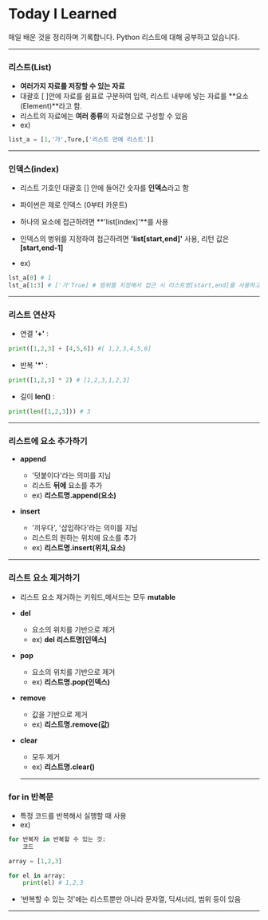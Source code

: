 # Today I Learned
매일 배운 것을 정리하며 기록합니다. Python 리스트에 대해 공부하고 있습니다.

***

### 리스트(List)
- **여러가지 자료를 저장할 수 있는 자료**
- 대괄호 [ ]안에 자료를 쉼표로 구분하여 입력, 리스트 내부에 넣는 자료를 **요소(Element)**라고 함.
- 리스트의 자료에는 **여러 종류**의 자료형으로 구성할 수 있음
- ex)
```python
list_a = [1,'가',Ture,['리스트 안에 리스트']]
```

***

### 인덱스(index)

- 리스트 기호인 대괄호 [] 안에 들어간 숫자를 **인덱스**라고 함
- 파이썬은 제로 인덱스 (0부터 카운트)
- 하나의 요소에 접근하려면 **'list[index]'**를 사용
- 인덱스의 벙위를 지정하여 접근하려면 **'list[start,end]'** 사용, 리턴 값은 **[start,end-1]**

- ex)
```python
lst_a[0] # 1
lst_a[1:3] # ['가'True] # 범위를 지정해서 접근 시 리스트명[start,end]를 사용하고 리턴 값은 [start,end-1]이 됨

```

***

### 리스트 연산자

- 연결 **'+'** : 
```python 
print([1,2,3] + [4,5,6]) #[ 1,2,3,4,5,6]
```
- 반복 **'*'** : 
```python
print([1,2,3] * 2) # [1,2,3,1,2,3]
```
- 길이 **len()** :
```python
print(len([1,2,3])) # 3
```

***

### 리스트에 요소 추가하기

- **append** 
  - '덧붙이다'라는 의미를 지님
  - 리스트 **뒤에** 요소를 추가
  - ex) **리스트명.append(요소)**

- **insert** 
  - '끼우다', '삽입하다'라는 의미를 지님
  - 리스트의 원하는 위치에 요소를 추가
  - ex) **리스트명.insert(위치,요소)**

***

### 리스트 요소 제거하기 

- 리스트 요소 제거하는 키워드,메서드는 모두 **mutable**

- **del**
  - 요소의 위치를 기반으로 제거
  - ex) **del 리스트명[인덱스]**
  
- **pop**
  - 요소의 위치를 기반으로 제거
  - ex) **리스트명.pop(인덱스)**
  
- **remove**
  - 값을 기반으로 제거
  - ex) **리스트명.remove(값)**
  
- **clear**
  - 모두 제거
  - ex) **리스트명.clear()**
  ***

### 


### for in 반복문

- 특정 코드를 반복해서 실행할 때 사용
- ex)
```python 
for 반복자 in 반복할 수 있는 것:
	코드
```

```python
array = [1,2,3]

for el in array:
	print(el) # 1,2,3
```
- '반복할 수 있는 것'에는 리스트뿐만 아니라 문자열, 딕셔너리, 범위 등이 있음

***

